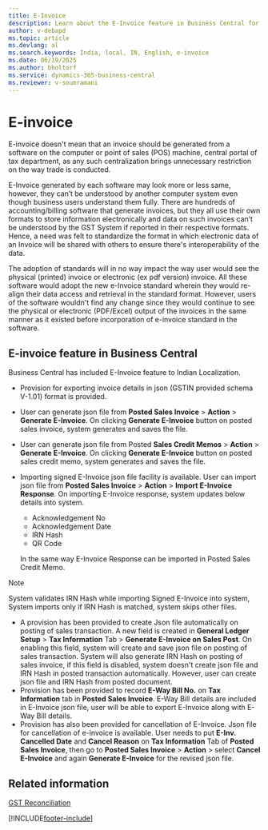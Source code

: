 ```yaml
---
title: E-Invoice
description: Learn about the E-Invoice feature in Business Central for India, including how to generate, export, import, and manage e-invoices in compliance with GST requirements.
author: v-debapd
ms.topic: article
ms.devlang: al
ms.search.keywords: India, local, IN, English, e-invoice
ms.date: 06/19/2025
ms.author: bholtorf
ms.service: dynamics-365-business-central
ms.reviewer: v-soumramani
---
```


# E-invoice

E-invoice doesn't mean that an invoice should be generated from a software on the computer or point of sales (POS) machine, central portal of tax department, as any such centralization brings unnecessary restriction on the way trade is conducted.

E-Invoice generated by each software may look more or less same, however, they can’t be understood by another computer system even though business users understand them fully. There are hundreds of accounting/billing software that generate invoices, but they all use their own formats to store information electronically and data on such invoices can’t be understood by the GST System if reported in their respective formats. Hence, a need was felt to standardize the format in which electronic data of an Invoice will be shared with others to ensure there's interoperability of the data. 

The adoption of standards will in no way impact the way user would see the physical (printed) invoice or electronic (ex pdf version) invoice. All these software would adopt the new e-Invoice standard wherein they would re-align their data access and retrieval in the standard format. However, users of the software wouldn't find any change since they would continue to see the physical or electronic (PDF/Excel) output of the invoices in the same manner as it existed before incorporation of e-invoice standard in the software.

## E-invoice feature in Business Central

Business Central has included E-Invoice feature to Indian Localization.

- Provision for exporting invoice details in json (GSTIN provided schema V-1.01) format is provided.
- User can generate json file from **Posted Sales Invoice** > **Action** > **Generate E-Invoice**. On clicking **Generate E-Invoice** button on posted sales invoice, system generates and saves the file.
- User can generate json file from Posted **Sales Credit Memos** > **Action** > **Generate E-Invoice**. On clicking  **Generate E-Invoice** button on posted sales credit memo, system generates and saves the file.
- Importing signed E-Invoice json file facility is available. User can import json file from **Posted Sales Invoice** > **Action** > **Import E-Invoice Response**. On importing E-Invoice response, system updates below details into system.

  - Acknowledgement No
  - Acknowledgement Date
  - IRN Hash
  - QR Code

  In the same way E-Invoice Response can be imported in Posted Sales Credit Memo.

> [!NOTE]
> System validates IRN Hash while importing Signed E-Invoice into system, System imports only if IRN Hash is matched, system skips other files.

- A provision has been provided to create Json file automatically on posting of sales transaction. A new field is created in **General Ledger Setup** > **Tax Information** Tab > **Generate E-Invoice on Sales Post**. On enabling this field, system will create and save json file on posting of sales transaction. System will also generate IRN Hash on posting of sales invoice, if this field is disabled, system doesn't create json file and IRN Hash in posted transaction automatically. However, user can create json file and IRN Hash from posted document.
- Provision has been provided to record **E-Way Bill No.** on **Tax Information** tab in **Posted Sales Invoice**. E-Way Bill details are included in E-Invoice json file, user will be able to export E-Invoice along with E-Way Bill details.
- Provision has also been provided for cancellation of E-Invoice. Json file for cancellation of e-invoice is available. User needs to put **E-Inv. Cancelled Date** and **Cancel Reason** on **Tax Information** Tab of **Posted Sales Invoice**, then go to **Posted Sales Invoice** > **Action** > select **Cancel E-Invoice** and again **Generate E-Invoice** for the revised json file.

## Related information

[GST Reconciliation](GST-Reconciliation.md)

[!INCLUDE[footer-include](../../includes/footer-banner.md)]
